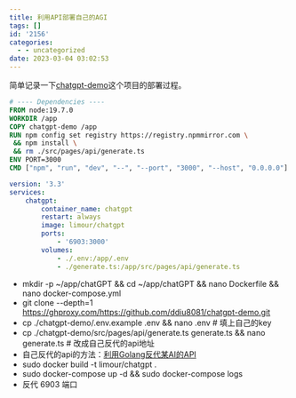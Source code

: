 ```yaml
---
title: 利用API部署自己的AGI
tags: []
id: '2156'
categories:
  - - uncategorized
date: 2023-03-04 03:02:53
---
```


简单记录一下[chatgpt-demo](https://github.com/ddiu8081/chatgpt-demo)这个项目的部署过程。

```Dockerfile
# ---- Dependencies ----
FROM node:19.7.0
WORKDIR /app
COPY chatgpt-demo /app
RUN npm config set registry https://registry.npmmirror.com \
 && npm install \
 && rm ./src/pages/api/generate.ts
ENV PORT=3000
CMD ["npm", "run", "dev", "--", "--port", "3000", "--host", "0.0.0.0"]
```

```yml
version: '3.3'
services:
    chatgpt:
        container_name: chatgpt
        restart: always
        image: limour/chatgpt
        ports:
            - '6903:3000'
        volumes:
            - ./.env:/app/.env
            - ./generate.ts:/app/src/pages/api/generate.ts
```

*   mkdir -p ~/app/chatGPT && cd ~/app/chatGPT && nano Dockerfile && nano docker-compose.yml
*   git clone --depth=1 https://ghproxy.com/https://github.com/ddiu8081/chatgpt-demo.git
*   cp ./chatgpt-demo/.env.example .env && nano .env # 填上自己的key
*   cp ./chatgpt-demo/src/pages/api/generate.ts generate.ts && nano generate.ts # 改成自己反代的api地址
*   自己反代的api的方法：[利用Golang反代某AI的API](https://occdn.limour.top/2607.html)
*   sudo docker build -t limour/chatgpt .
*   sudo docker-compose up -d && sudo docker-compose logs
*   反代 6903 端口